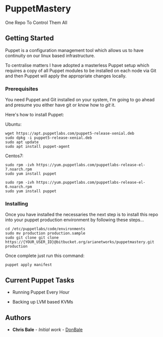 # PuppetMastery

One Repo To Control Them All

## Getting Started

Puppet is a configuration management tool which allows us to have continuity on our linux based infrastructure.

To centralise matters I have adopted a masterless Puppet setup which requires a copy of all Puppet modules to be installed on each node via Git and then Puppet will apply the appropriate changes locally.

 
### Prerequisites

You need Puppet and Git installed on your system, I'm going to go ahead and presume you either have git or know how to *git* it.

Here's how to install Puppet:

Ubuntu: 

```
wget https://apt.puppetlabs.com/puppet5-release-xenial.deb
sudo dpkg -i puppet5-release-xenial.deb
sudo apt update
sudo apt install puppet-agent
```

Centos7:

```
sudo rpm -ivh https://yum.puppetlabs.com/puppetlabs-release-el-7.noarch.rpm
sudo yum install puppet
```

```
sudo rpm -ivh https://yum.puppetlabs.com/puppetlabs-release-el-6.noarch.rpm
sudo yum install puppet
```

### Installing

Once you have installed the necessaries the next step is to install this repo into your puppet production environment by following these steps...

```
cd /etc/puppetlabs/code/environments
sudo mv production production.sample
sudo git clone git clone https://{YOUR_USER_ID}@bitbucket.org/arianetworks/puppetmastery.git production
```

Once complete just run this command:

```
puppet apply manifest
```

## Current Puppet Tasks

* Running Puppet Every Hour

* Backing up LVM based KVMs


## Authors

* **Chris Bale** - *Initial work* - [DonBale](https://github.com/donbale)

